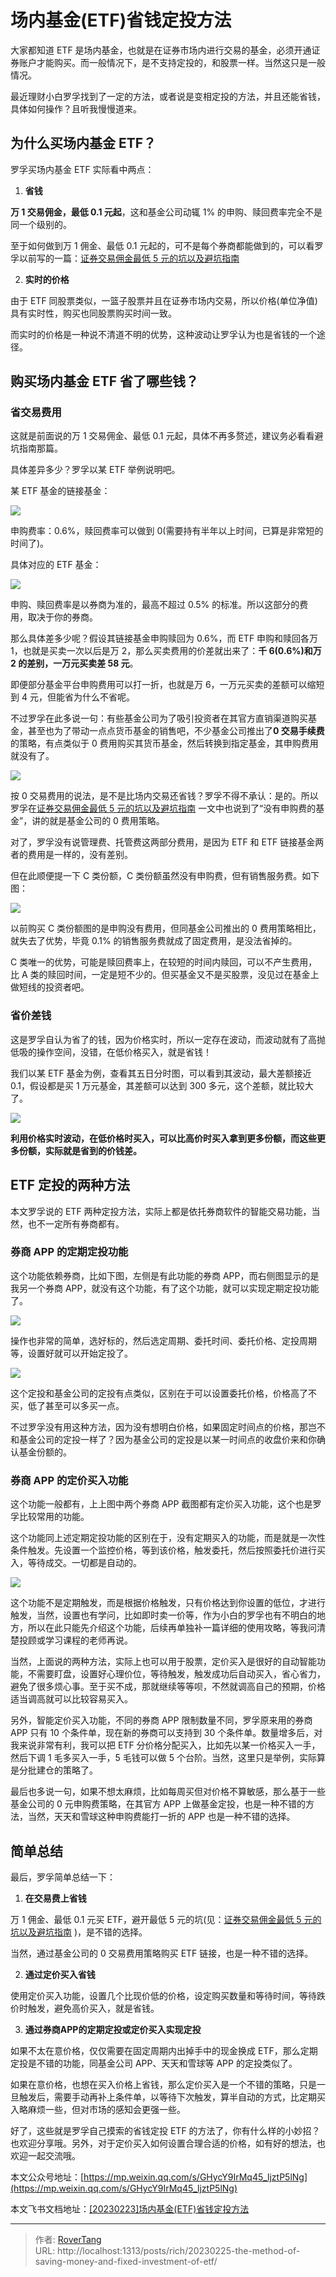 # 场内基金(ETF)省钱定投方法

大家都知道 ETF 是场内基金，也就是在证券市场内进行交易的基金，必须开通证券账户才能购买。而一般情况下，是不支持定投的，和股票一样。当然这只是一般情况。

最近理财小白罗孚找到了一定的方法，或者说是变相定投的方法，并且还能省钱，具体如何操作？且听我慢慢道来。

## 为什么买场内基金 ETF？

罗孚买场内基金 ETF 实际看中两点：

1. **省钱**

**万 1 交易佣金，最低 0.1 元起**，这和基金公司动辄 1% 的申购、赎回费率完全不是同一个级别的。

至于如何做到万 1 佣金、最低 0.1 元起的，可不是每个券商都能做到的，可以看罗孚以前写的一篇：[证券交易佣金最低 5 元的坑以及避坑指南](https://mp.weixin.qq.com/s/wbbMfVAelbais4ylU-JMTw)

2. **实时的价格**

由于 ETF 同股票类似，一篮子股票并且在证券市场内交易，所以价格(单位净值)具有实时性，购买也同股票购买时间一致。

而实时的价格是一种说不清道不明的优势，这种波动让罗孚认为也是省钱的一个途径。

## 购买场内基金 ETF 省了哪些钱？

### **省交易费用**

这就是前面说的万 1 交易佣金、最低 0.1 元起，具体不再多赘述，建议务必看看避坑指南那篇。

具体差异多少？罗孚以某 ETF 举例说明吧。

某 ETF 基金的链接基金：

![](static/boxcnPLVjTUAaF5nX09Jqvxci0d.png)

申购费率：0.6%，赎回费率可以做到 0(需要持有半年以上时间，已算是非常短的时间了)。

具体对应的 ETF 基金：

![](static/boxcnUV8TTfxZhxY5rhN5Zattpe.png)

申购、赎回费率是以券商为准的，最高不超过 0.5% 的标准。所以这部分的费用，取决于你的券商。

那么具体差多少呢？假设其链接基金申购赎回为 0.6%，而 ETF 申购和赎回各万 1，也就是买卖一次以后是万 2，那么买卖费用的价差就出来了：**千 6(0.6%)和万 2 的差别，一万元买卖差 58 元**。

即便部分基金平台申购费用可以打一折，也就是万 6，一万元买卖的差额可以缩短到 4 元，但能省为什么不省呢。

不过罗孚在此多说一句：有些基金公司为了吸引投资者在其官方直销渠道购买基金，甚至也为了带动一点点货币基金的销售吧，不少基金公司推出了**0 交易手续费**的策略，有点类似于 0 费用购买其货币基金，然后转换到指定基金，其申购费用就没有了。

![](static/boxcn3qnVHuQ5T5mvEYLm9nTS2f.png)

按 0 交易费用的说法，是不是比场内交易还省钱？罗孚不得不承认：是的。所以罗孚在[证券交易佣金最低 5 元的坑以及避坑指南](https://mp.weixin.qq.com/s/wbbMfVAelbais4ylU-JMTw) 一文中也说到了“没有申购费的基金”，讲的就是基金公司的 0 费用策略。

对了，罗孚没有说管理费、托管费这两部分费用，是因为 ETF 和 ETF 链接基金两者的费用是一样的，没有差别。

但在此顺便提一下 C 类份额，C 类份额虽然没有申购费，但有销售服务费。如下图：

![](static/boxcnP5zOavDkawJwhjHBwzAn7c.png)

以前购买 C 类份额图的是申购没有费用，但同基金公司推出的 0 费用策略相比，就失去了优势，毕竟 0.1% 的销售服务费就成了固定费用，是没法省掉的。

C 类唯一的优势，可能是赎回费率上，在较短的时间内赎回，可以不产生费用，比 A 类的赎回时间，一定是短不少的。但买基金又不是买股票，没见过在基金上做短线的投资者吧。

### **省价差钱**

这是罗孚自认为省了的钱，因为价格实时，所以一定存在波动，而波动就有了高抛低吸的操作空间，没错，在低价格买入，就是省钱！

我们以某 ETF 基金为例，查看其五日分时图，可以看到其波动，最大差额接近 0.1，假设都是买 1 万元基金，其差额可以达到 300 多元，这个差额，就比较大了。

![](static/boxcncSTWvNvqUVCFGU7zgDa7lm.png)

**利用价格实时波动，在低价格时买入，可以比高价时买入拿到更多份额，而这些更多份额，实际就是省到的价钱差。**

## ETF 定投的两种方法

本文罗孚说的 ETF 两种定投方法，实际上都是依托券商软件的智能交易功能，当然，也不一定所有券商都有。

### 券商 APP 的定期定投功能

这个功能依赖券商，比如下图，左侧是有此功能的券商 APP，而右侧图显示的是我另一个券商 APP，就没有这个功能，有了这个功能，就可以实现定期定投功能了。

![](static/boxcnuiHGo9m3LvcY6gd2Ct9bMh.png)

操作也非常的简单，选好标的，然后选定周期、委托时间、委托价格、定投周期等，设置好就可以开始定投了。

![](static/boxcnrMEKduZdJpdhCQmIguTAdb.png)

这个定投和基金公司的定投有点类似，区别在于可以设置委托价格，价格高了不买，低了甚至可以多买一点。

不过罗孚没有用这种方法，因为没有想明白价格，如果固定时间点的价格，那岂不和基金公司的定投一样了？因为基金公司的定投是以某一时间点的收盘价来和你确认基金份额的。

### 券商 APP 的定价买入功能

这个功能一般都有，上上图中两个券商 APP 截图都有定价买入功能，这个也是罗孚比较常用的功能。

这个功能同上述定期定投功能的区别在于，没有定期买入的功能，而是就是一次性条件触发。先设置一个监控价格，等到该价格，触发委托，然后按照委托价进行买入，等待成交。一切都是自动的。

![](static/boxcn5fmf1KILNaViGUo7M3HM5b.png)

这个功能不是定期触发，而是根据价格触发，只有价格达到你设置的低位，才进行触发，当然，设置也有学问，比如即时卖一价等，作为小白的罗孚也有不明白的地方，所以在此只能先介绍这个功能，后续再单独补一篇详细的使用攻略，等我问清楚投顾或学习课程的老师再说。

当然，上面说的两种方法，实际上也可以用于股票，定价买入是很好的自动智能功能，不需要盯盘，设置好心理价位，等待触发，触发成功后自动买入，省心省力，避免了很多烦心事。至于买不成，那就继续等等呗，不然就调高自己的预期，价格适当调高就可以比较容易买入。

另外，智能定价买入功能，不同的券商 APP 限制数量不同，罗孚原来用的券商 APP 只有 10 个条件单，现在新的券商可以支持到 30 个条件单。数量增多后，对我来说非常有利，我可以把 ETF 分价格分配买入，比如先以某一价格买入一手，然后下调 1 毛多买入一手，5 毛钱可以做 5 个台阶。当然，这里只是举例，实际算是分批建仓的策略了。

最后也多说一句，如果不想太麻烦，比如每周买但对价格不算敏感，那么基于一些基金公司的 0 元申购费策略，在其官方 APP 上做基金定投，也是一种不错的方法，当然，天天和雪球这种申购费能打一折的 APP 也是一种不错的选择。

## 简单总结

最后，罗孚简单总结一下：

1. **在交易费上省钱**

万 1 佣金、最低 0.1 元买 ETF，避开最低 5 元的坑(见：[证券交易佣金最低 5 元的坑以及避坑指南](https://mp.weixin.qq.com/s/wbbMfVAelbais4ylU-JMTw) )，是不错的选择。

当然，通过基金公司的 0 交易费用策略购买 ETF 链接，也是一种不错的选择。

2. **通过定价买入省钱**

使用定价买入功能，设置几个比现价低的价格，设定购买数量和等待时间，等待跌价时触发，避免高价买入，就是省钱。

3. **通过券商****APP****的定期定投或定价买入实现定投**

如果不太在意价格，仅仅需要在固定周期内出掉手中的现金换成 ETF，那么定期定投是不错的功能，同基金公司 APP、天天和雪球等 APP 的定投类似了。

如果在意价格，也想在买入价格上省钱，那么定价买入是一个不错的策略，只是一旦触发后，需要手动再补上条件单，以等待下次触发，算半自动的方式，比定期买入略麻烦一些，但对市场的感知会更强一些。

好了，这些就是罗孚自己摸索的省钱定投 ETF 的方法了，你有什么样的小妙招？也欢迎分享哦。另外，对于定价买入如何设置合理合适的价格，如有好的想法，也欢迎一起交流哦。

本文公众号地址：[https://mp.weixin.qq.com/s/GHycY9IrMq45_ljztP5lNg](https://mp.weixin.qq.com/s/GHycY9IrMq45_ljztP5lNg)

本文飞书文档地址：[[20230223]场内基金(ETF)省钱定投方法](https://rovertang.feishu.cn/docx/Oxy3dvlJwosPRVxvxizcLnAunWf)


---

> 作者: [RoverTang](https://rovertang.com)  
> URL: http://localhost:1313/posts/rich/20230225-the-method-of-saving-money-and-fixed-investment-of-etf/  

